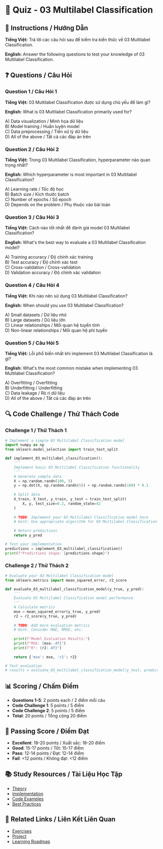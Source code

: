 # 🧠 Quiz - 03 Multilabel Classification

## 📝 Instructions / Hướng Dẫn

**Tiếng Việt:** Trả lời các câu hỏi sau để kiểm tra kiến thức về 03 Multilabel Classification.

**English:** Answer the following questions to test your knowledge of 03 Multilabel Classification.

## ❓ Questions / Câu Hỏi

### Question 1 / Câu Hỏi 1
**Tiếng Việt:** 03 Multilabel Classification được sử dụng chủ yếu để làm gì?

**English:** What is 03 Multilabel Classification primarily used for?

A) Data visualization / Minh họa dữ liệu  
B) Model training / Huấn luyện model  
C) Data preprocessing / Tiền xử lý dữ liệu  
D) All of the above / Tất cả các đáp án trên

### Question 2 / Câu Hỏi 2
**Tiếng Việt:** Trong 03 Multilabel Classification, hyperparameter nào quan trọng nhất?

**English:** Which hyperparameter is most important in 03 Multilabel Classification?

A) Learning rate / Tốc độ học  
B) Batch size / Kích thước batch  
C) Number of epochs / Số epoch  
D) Depends on the problem / Phụ thuộc vào bài toán

### Question 3 / Câu Hỏi 3
**Tiếng Việt:** Cách nào tốt nhất để đánh giá model 03 Multilabel Classification?

**English:** What's the best way to evaluate a 03 Multilabel Classification model?

A) Training accuracy / Độ chính xác training  
B) Test accuracy / Độ chính xác test  
C) Cross-validation / Cross-validation  
D) Validation accuracy / Độ chính xác validation

### Question 4 / Câu Hỏi 4
**Tiếng Việt:** Khi nào nên sử dụng 03 Multilabel Classification?

**English:** When should you use 03 Multilabel Classification?

A) Small datasets / Dữ liệu nhỏ  
B) Large datasets / Dữ liệu lớn  
C) Linear relationships / Mối quan hệ tuyến tính  
D) Non-linear relationships / Mối quan hệ phi tuyến

### Question 5 / Câu Hỏi 5
**Tiếng Việt:** Lỗi phổ biến nhất khi implement 03 Multilabel Classification là gì?

**English:** What's the most common mistake when implementing 03 Multilabel Classification?

A) Overfitting / Overfitting  
B) Underfitting / Underfitting  
C) Data leakage / Rò rỉ dữ liệu  
D) All of the above / Tất cả các đáp án trên

## 🔍 Code Challenge / Thử Thách Code

### Challenge 1 / Thử Thách 1
```python
# Implement a simple 03 Multilabel Classification model
import numpy as np
from sklearn.model_selection import train_test_split

def implement_03_multilabel_classification():
    '''
    Implement basic 03 Multilabel Classification functionality
    '''
    # Generate sample data
    X = np.random.randn(100, 5)
    y = np.dot(X, np.random.randn(5)) + np.random.randn(100) * 0.1
    
    # Split data
    X_train, X_test, y_train, y_test = train_test_split(
        X, y, test_size=0.2, random_state=42
    )
    
    # TODO: Implement your 03 Multilabel Classification model here
    # Hint: Use appropriate algorithm for 03 Multilabel Classification
    
    # Return predictions
    return y_pred

# Test your implementation
predictions = implement_03_multilabel_classification()
print(f"Predictions shape: {predictions.shape}")
```

### Challenge 2 / Thử Thách 2
```python
# Evaluate your 03 Multilabel Classification model
from sklearn.metrics import mean_squared_error, r2_score

def evaluate_03_multilabel_classification_model(y_true, y_pred):
    '''
    Evaluate 03 Multilabel Classification model performance
    '''
    # Calculate metrics
    mse = mean_squared_error(y_true, y_pred)
    r2 = r2_score(y_true, y_pred)
    
    # TODO: Add more evaluation metrics
    # Hint: Consider MAE, RMSE, etc.
    
    print(f"Model Evaluation Results:")
    print(f"MSE: {mse:.4f}")
    print(f"R²: {r2:.4f}")
    
    return {'mse': mse, 'r2': r2}

# Test evaluation
# results = evaluate_03_multilabel_classification_model(y_test, predictions)
```

## 📊 Scoring / Chấm Điểm

- **Questions 1-5**: 2 points each / 2 điểm mỗi câu
- **Code Challenge 1**: 5 points / 5 điểm
- **Code Challenge 2**: 5 points / 5 điểm
- **Total**: 20 points / Tổng cộng 20 điểm

## 🎯 Passing Score / Điểm Đạt

- **Excellent**: 18-20 points / Xuất sắc: 18-20 điểm
- **Good**: 15-17 points / Tốt: 15-17 điểm  
- **Pass**: 12-14 points / Đạt: 12-14 điểm
- **Fail**: <12 points / Không đạt: <12 điểm

## 📚 Study Resources / Tài Liệu Học Tập

- [Theory](./THEORY_03_multilabel_classification.md)
- [Implementation](./IMPLEMENTATION_03_multilabel_classification.md)
- [Code Examples](./CODE_EXAMPLES_03_multilabel_classification.md)
- [Best Practices](./BEST_PRACTICES_03_multilabel_classification.md)

## 🔗 Related Links / Liên Kết Liên Quan

- [Exercises](./EXERCISES_03_multilabel_classification.md)
- [Project](./PROJECT_03_multilabel_classification.md)
- [Learning Roadmap](./LEARNING_ROADMAP_03_multilabel_classification.md)

